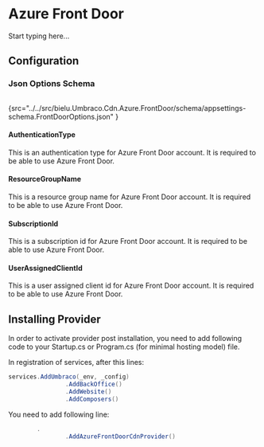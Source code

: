 # Azure Front Door

Start typing here...
## Configuration
### Json Options Schema
```json
```
{src="../../src/bielu.Umbraco.Cdn.Azure.FrontDoor/schema/appsettings-schema.FrontDoorOptions.json" }

#### AuthenticationType
This is an authentication type for Azure Front Door account. It is required to be able to use Azure Front Door.
#### ResourceGroupName
This is a resource group name for Azure Front Door account. It is required to be able to use Azure Front Door.
#### SubscriptionId
This is a subscription id for Azure Front Door account. It is required to be able to use Azure Front Door.
#### UserAssignedClientId
This is a user assigned client id for Azure Front Door account. It is required to be able to use Azure Front Door.
## Installing Provider
In order to activate provider post installation, you need to add following code to your Startup.cs or Program.cs (for minimal hosting model) file.

In registration of services, after this lines:
```C#
services.AddUmbraco(_env, _config)
                .AddBackOffice()
                .AddWebsite()
                .AddComposers()
```
You need to add following line:
```C#
        .
                .AddAzureFrontDoorCdnProvider()
```